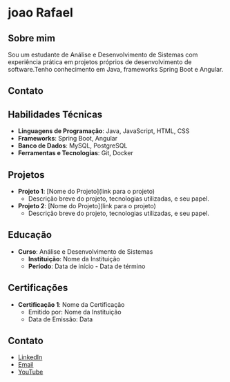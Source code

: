 # joao Rafael

## Sobre mim
Sou um estudante de Análise e Desenvolvimento de Sistemas com experiência prática em projetos próprios de desenvolvimento de software.Tenho conhecimento em Java, frameworks Spring Boot e Angular.
## Contato

## Habilidades Técnicas
- **Linguagens de Programação**: Java, JavaScript, HTML, CSS
- **Frameworks**: Spring Boot, Angular
- **Banco de Dados**: MySQL, PostgreSQL
- **Ferramentas e Tecnologias**: Git, Docker

## Projetos
- **Projeto 1**: [Nome do Projeto](link para o projeto)
  - Descrição breve do projeto, tecnologias utilizadas, e seu papel.
- **Projeto 2**: [Nome do Projeto](link para o projeto)
  - Descrição breve do projeto, tecnologias utilizadas, e seu papel.

## Educação
- **Curso**: Análise e Desenvolvimento de Sistemas
  - **Instituição**: Nome da Instituição
  - **Período**: Data de início - Data de término

## Certificações
- **Certificação 1**: Nome da Certificação
  - Emitido por: Nome da Instituição
  - Data de Emissão: Data

## Contato
- [LinkedIn](https://www.linkedin.com/in/joao-rafael-0a4a51248)
- [Email](mailto:rafaelsora0@gmail.com)
- [YouTube](https://www.youtube.com/@joaorafael-yk4ex)
